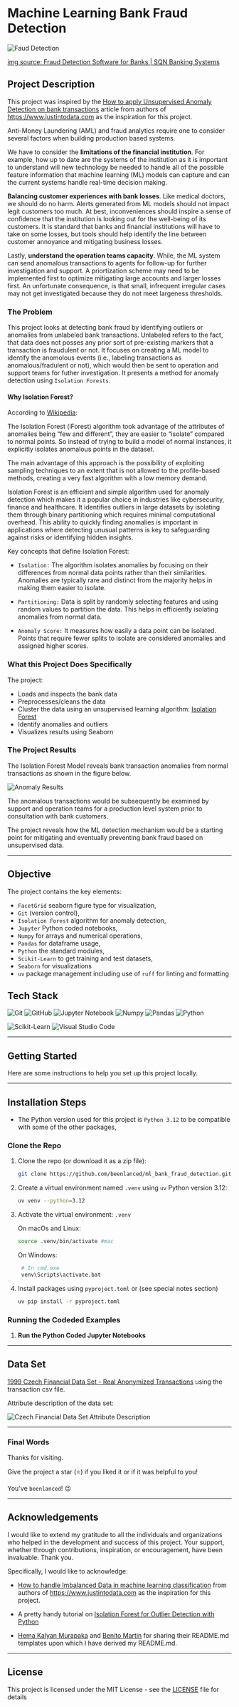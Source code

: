 # Machine Learning Bank Fraud Detection

<p>
  <img alt="Faud Detection" src="imgs/fraud_detection.jpeg"/>
</p>

[img source: Fraud Detection Software for Banks | SQN Banking Systems](https://sqnbankingsystems.com/blog/fraud-detection-software-for-banks/)

## Project Description

This project was inspired by the [How to apply Unsupervised Anomaly Detection on bank transactions](https://www.justintodata.com/unsupervised-anomaly-detection-on-bank-transactions-outliers/) article from authors of https://www.justintodata.com as the inspiration for this project.

Anti-Money Laundering (AML) and fraud analytics require one to consider several factors when building production based systems.

We have to consider the **limitations of the financial institution**. For example, how up to date are the systems of the institution as it is important to understand will new technology be needed to handle all of the possible feature information that machine learning (ML) models can capture and can the current systems handle real-time decision making.

**Balancing customer experiences with bank losses**. Like medical doctors, we should do no harm. Alerts generated from ML models should not impact legit customers too much. At best, inconveniences should inspire a sense of confidence that the institution is looking out for the well-being of its customers. It is standard that banks and financial institutions will have to take on some losses, but tools should help identify the line between customer annoyance and mitigating business losses.

Lastly, **understand the operation teams capacity**. While, the ML system can send anomalous transactions to agents for follow-up for further investigation and support. A priortization scheme may need to be implemented first to optimize mitigating large accounts and larger losses first. An unfortunate consequence, is that small, infrequent irregular cases may not get investigated because they do not meet largeness thresholds.

### The Problem

This project looks at detecting bank fraud by identifying outliers or anomalies from unlabeled bank transactions. Unlabeled refers to the fact, that data does not posses any prior sort of pre-existing markers that a transaction is fraudulent or not. It focuses on creating a ML model to identify the anomolous events (i.e., labeling transactions as anomalous/fradulent or not), which would then be sent to operation and support teams for futher investigation. It presents a method for anomaly detection using `Isolation Forests`.

#### Why Isolation Forest?

According to [Wikipedia](https://en.wikipedia.org/wiki/Isolation_forest):

The Isolation Forest (iForest) algorithm took advantage of the attributes of anomalies being “few and different”, they are easier to “isolate” compared to normal points. So instead of trying to build a model of normal instances, it explicitly isolates anomalous points in the dataset.

The main advantage of this approach is the possibility of exploiting sampling techniques to an extent that is not allowed to the profile-based methods, creating a very fast algorithm with a low memory demand.

Isolation Forest is an efficient and simple algorithm used for anomaly detection which makes it a popular choice in industries like cybersecurity, finance and healthcare. It identifies outliers in large datasets by isolating them through binary partitioning which requires minimal computational overhead. This ability to quickly finding anomalies is important in applications where detecting unusual patterns is key to safeguarding against risks or identifying hidden insights.

Key concepts that define Isolation Forest:

- `Isolation:` The algorithm isolates anomalies by focusing on their differences from normal data points rather than their similarities. Anomalies are typically rare and distinct from the majority helps in making them easier to isolate.

- `Partitioning:` Data is split by randomly selecting features and using random values to partition the data. This helps in efficiently isolating anomalies from normal data.

- `Anomaly Score:` It measures how easily a data point can be isolated. Points that require fewer splits to isolate are considered anomalies and assigned higher scores.

### What this Project Does Specifically

The project:

- Loads and inspects the bank data
- Preprocesses/cleans the data
- Cluster the data using an unsupervised learning algorithm: [Isolation Forest](https://en.wikipedia.org/wiki/Isolation_forest)
- Identify anomalies and outliers
- Visualizes results using Seaborn

### The Project Results

The Isolation Forest Model reveals bank transaction anomalies from normal transactions as shown in the figure below.

<p>
  <img alt="Anomaly Results" src="imgs/inliers_vs_outliers.png"/>
</p>

The anomalous transactions would be subsequently be examined by support and operation teams for a production level system prior to consultation with bank customers.

The project reveals how the ML detection mechanism would be a starting point for mitigating and eventually preventing bank fraud based on unsupervised data.

---

## Objective

The project contains the key elements:

- `FacetGrid` seaborn figure type for visualization,
- `Git` (version control),
- `Isolation Forest` algorithm for anomaly detection,
- `Jupyter` Python coded notebooks,
- `Numpy` for arrays and numerical operations,
- `Pandas` for dataframe usage,
- `Python` the standard modules,
- `Scikit-Learn` to get training and test datasets,
- `Seaborn` for visualizations
- `uv` package management including use of `ruff` for linting and formatting

## Tech Stack

![Git](https://img.shields.io/badge/git-%23F05033.svg?style=for-the-badge&logo=git&logoColor=white)
![GitHub](https://img.shields.io/badge/GitHub-%23121011.svg?logo=github&logoColor=white)
![Jupyter Notebook](https://img.shields.io/badge/jupyter-%23FA0F00.svg?style=for-the-badge&logo=jupyter&logoColor=white)
![Numpy](https://img.shields.io/badge/Numpy-777BB4?style=for-the-badge&logo=numpy&logoColor=white)
![Pandas](https://img.shields.io/badge/Pandas-150458?logo=pandas&logoColor=fff)
![Python](https://img.shields.io/badge/python-3670A0?style=for-the-badge&logo=python&logoColor=ffdd54)

![Scikit-Learn](https://img.shields.io/badge/scikit_learn-F7931E?style=for-the-badge&logo=scikit-learn&logoColor=white)
![Visual Studio Code](https://img.shields.io/badge/Visual%20Studio%20Code-0078d7.svg?style=for-the-badge&logo=visual-studio-code&logoColor=white)

---

## Getting Started

Here are some instructions to help you set up this project locally.

---

## Installation Steps

- The Python version used for this project is `Python 3.12` to be compatible with some of the other packages,

### Clone the Repo

1. Clone the repo (or download it as a zip file):

   ```bash
   git clone https://github.com/beenlanced/ml_bank_fraud_detection.git
   ```

2. Create a virtual environment named `.venv` using `uv` Python version 3.12:

   ```bash
   uv venv --python=3.12
   ```

3. Activate the virtual environment: `.venv`

   On macOs and Linux:

   ```bash
   source .venv/bin/activate #mac
   ```

   On Windows:

   ```bash
    # In cmd.exe
    venv\Scripts\activate.bat
   ```

4. Install packages using `pyproject.toml` or (see special notes section)

   ```bash
   uv pip install -r pyproject.toml
   ```

### Running the Codeded Examples

1. **Run the Python Coded Jupyter Notebooks**

---

## Data Set

[1999 Czech Financial Data Set - Real Anonymized Transactions](https://data.world/lpetrocelli/czech-financial-dataset-real-anonymized-transactions) using the transaction csv file.

Attribute description of the data set:

<p>
  <img alt="Czech Financial Data Set Attribute Description" src="imgs/data_description.png"/>
</p>

---

### Final Words

Thanks for visiting.

Give the project a star (⭐) if you liked it or if it was helpful to you!

You've `beenlanced`! 😉

---

## Acknowledgements

I would like to extend my gratitude to all the individuals and organizations who helped in the development and success of this project. Your support, whether through contributions, inspiration, or encouragement, have been invaluable. Thank you.

Specifically, I would like to acknowledge:

- [How to handle Imbalanced Data in machine learning classification](https://www.justintodata.com/imbalanced-data-machine-learning-classification/) from authors of https://www.justintodata.com as the inspiration for this project.

- A pretty handy tutorial on [Isolation Forest for Outlier Detection with Python](https://www.youtube.com/watch?v=O9VvmWj-JAk)

- [Hema Kalyan Murapaka](https://www.linkedin.com/in/hemakalyan) and [Benito Martin](https://martindatasol.com/blog) for sharing their README.md templates upon which I have derived my README.md.

---

## License

This project is licensed under the MIT License - see the [LICENSE](./LICENSE) file for details
